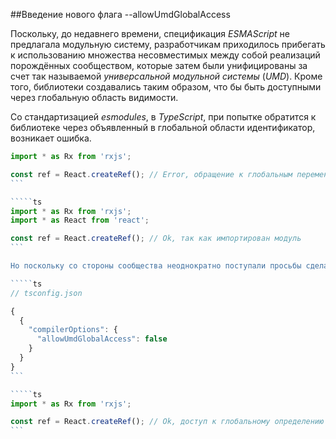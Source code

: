 ##Введение нового флага --allowUmdGlobalAccess

Поскольку, до недавнего времени, спецификация _ESMAScript_ не предлагала модульную систему, разработчикам приходилось прибегать к использованию множества несовместимых между собой реализаций порождённых сообществом, которые затем были унифицированы за счет так называемой _универсальной модульной системы_ (_UMD_). Кроме того, библиотеки создавались таким образом, что бы быть доступными через глобальную область видимости.

Со стандартизацией _esmodules_, в _TypeScript_, при попытке обратится к библиотеке через объявленный в глобальной области идентификатор, возникает ошибка.

`````ts
import * as Rx from 'rxjs';

const ref = React.createRef(); // Error, обращение к глобальным переменным в модулях недопустимо
```

`````ts
import * as Rx from 'rxjs';
import * as React from 'react';

const ref = React.createRef(); // Ok, так как импортирован модуль
```

Но поскольку со стороны сообщества неоднократно поступали просьбы сделать доступными в модулях глобальные определения, разработчики _TypeScript_ ввели новый флаг `--allowUmdGlobalAccess` благодаря которому появилась такая возможность.

`````ts
// tsconfig.json

{
  {
    "compilerOptions": {
      "allowUmdGlobalAccess": false
    }
  }
}
```

`````ts
import * as Rx from 'rxjs';

const ref = React.createRef(); // Ok, доступ к глобальному определению из модуля
```
